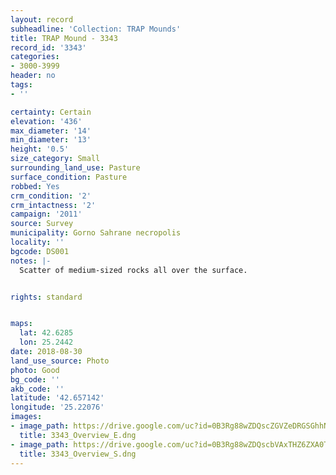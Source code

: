 ```yaml
---
layout: record
subheadline: 'Collection: TRAP Mounds'
title: TRAP Mound - 3343
record_id: '3343'
categories:
- 3000-3999
header: no
tags:
- ''

certainty: Certain
elevation: '436'
max_diameter: '14'
min_diameter: '13'
height: '0.5'
size_category: Small
surrounding_land_use: Pasture
surface_condition: Pasture
robbed: Yes
crm_condition: '2'
crm_intactness: '2'
campaign: '2011'
source: Survey
municipality: Gorno Sahrane necropolis
locality: ''
bgcode: DS001
notes: |-
  Scatter of medium-sized rocks all over the surface.


rights: standard


maps:
  lat: 42.6285
  lon: 25.2442
date: 2018-08-30
land_use_source: Photo
photo: Good
bg_code: ''
akb_code: ''
latitude: '42.657142'
longitude: '25.22076'
images:
- image_path: https://drive.google.com/uc?id=0B3Rg88wZDQscZGVZeDRGSGhhNGc
  title: 3343_Overview_E.dng
- image_path: https://drive.google.com/uc?id=0B3Rg88wZDQscbVAxTHZ6ZXA0Tk0
  title: 3343_Overview_S.dng
---
```

